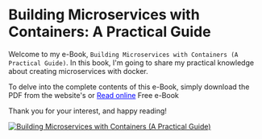 
# **Building Microservices with Containers: A Practical Guide**


Welcome to my e-Book, `Building Microservices with Containers (A Practical Guide)`. In this book, I'm going to share my practical knowledge about creating  microservices with docker.

To delve into the complete contents of this e-Book, simply download the PDF from the website's or  <a href="http://microservices.anjikeesari.com/" style="color: blue;" target="_blank">Read online</a> Free e-Book

<!-- [homepage](../../../). -->


Thank you for your interest, and happy reading!

<a href="http://microservices.anjikeesari.com/" target="_blank">
    <img src="../../../images/book-cover-1.png" alt="Building Microservices with Containers (A Practical Guide)" />
</a>
